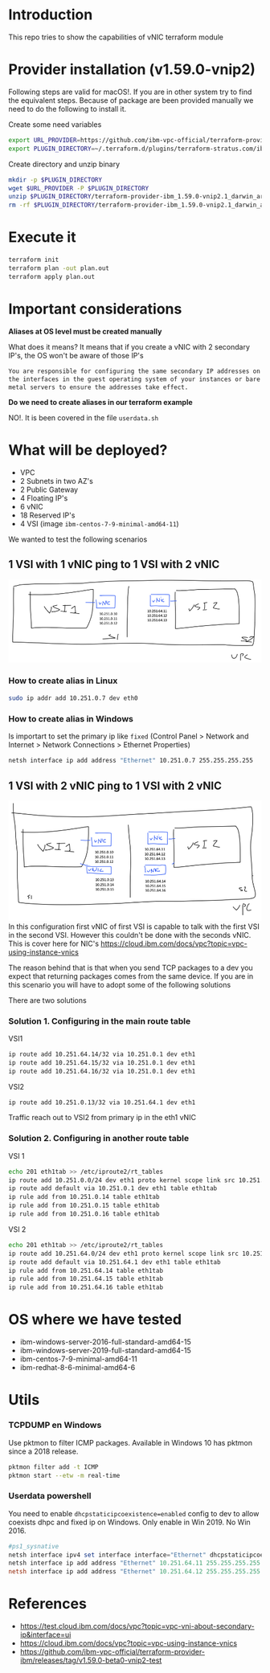 # Introduction
This repo tries to show the capabilities of vNIC terraform module

# Provider installation (v1.59.0-vnip2)
Following steps are valid for macOS!. If you are in other system try to find the equivalent steps.
Because of package are been provided manually we need to do the following to install it. 

Create some need variables
```bash
export URL_PROVIDER=https://github.com/ibm-vpc-official/terraform-provider-ibm/releases/download/v1.59.0-vnip2.1/terraform-provider-ibm_1.59.0-vnip2.1_darwin_arm64.zip
export PLUGIN_DIRECTORY=~/.terraform.d/plugins/terraform-stratus.com/ibm-cloud/ibm/1.59.0-vnip2.1/darwin_arm64
```
Create directory and unzip binary
```bash
mkdir -p $PLUGIN_DIRECTORY
wget $URL_PROVIDER -P $PLUGIN_DIRECTORY
unzip $PLUGIN_DIRECTORY/terraform-provider-ibm_1.59.0-vnip2.1_darwin_arm64.zip -d $PLUGIN_DIRECTORY
rm -rf $PLUGIN_DIRECTORY/terraform-provider-ibm_1.59.0-vnip2.1_darwin_arm64.zip.1
```
# Execute it
```bash
terraform init
terraform plan -out plan.out
terraform apply plan.out
```

# Important considerations

**Aliases at OS level must be created manually**

What does it means? It means that if you create a vNIC with 2 secondary IP's, the OS won't be aware of those IP's 
```
You are responsible for configuring the same secondary IP addresses on the interfaces in the guest operating system of your instances or bare metal servers to ensure the addresses take effect.
```

**Do we need to create aliases in our terraform example**

NO!. It is been covered in the file ```userdata.sh```

# What will be deployed?
* VPC
* 2 Subnets in two AZ's
* 2 Public Gateway
* 4 Floating IP's
* 6 vNIC
* 18 Reserved IP's
* 4 VSI (image ```ibm-centos-7-9-minimal-amd64-11```)

We wanted to test the following scenarios

## 1 VSI with 1 vNIC ping to 1 VSI with 2 vNIC
![alt text](./images/image1.png)
### How to create alias in Linux
```bash
sudo ip addr add 10.251.0.7 dev eth0
```
### How to create alias in Windows
Is importart to set the primary ip like ```fixed``` (Control Panel > Network and Internet > Network Connections > Ethernet Properties)
```bash
netsh interface ip add address "Ethernet" 10.251.0.7 255.255.255.255
```

## 1 VSI with 2 vNIC ping to 1 VSI with 2 vNIC
![alt text](./images/image2.png)
In this configuration first vNIC of first VSI is capable to talk with the first VSI in the second VSI. However this couldn't be done with the seconds vNIC. This is cover here for NIC's
https://cloud.ibm.com/docs/vpc?topic=vpc-using-instance-vnics

The reason behind that is that when you send TCP packages to a dev you expect that returning packages comes from the same device. If you are in this scenario you will have to adopt some of the following solutions

There are two solutions

### Solution 1. Configuring in the main route table
VSI1
```bash
ip route add 10.251.64.14/32 via 10.251.0.1 dev eth1
ip route add 10.251.64.15/32 via 10.251.0.1 dev eth1
ip route add 10.251.64.16/32 via 10.251.0.1 dev eth1
```
VSI2
```bash
ip route add 10.251.0.13/32 via 10.251.64.1 dev eth1
```
Traffic reach out to VSI2 from primary ip in the eth1 vNIC

### Solution 2. Configuring in another route table
VSI 1
```bash
echo 201 eth1tab >> /etc/iproute2/rt_tables
ip route add 10.251.0.0/24 dev eth1 proto kernel scope link src 10.251.0.10 table eth1tab
ip route add default via 10.251.0.1 dev eth1 table eth1tab
ip rule add from 10.251.0.14 table eth1tab
ip rule add from 10.251.0.15 table eth1tab
ip rule add from 10.251.0.16 table eth1tab
```
VSI 2
```bash
echo 201 eth1tab >> /etc/iproute2/rt_tables
ip route add 10.251.64.0/24 dev eth1 proto kernel scope link src 10.251.64.14 table eth1tab
ip route add default via 10.251.64.1 dev eth1 table eth1tab
ip rule add from 10.251.64.14 table eth1tab
ip rule add from 10.251.64.15 table eth1tab
ip rule add from 10.251.64.16 table eth1tab
```

# OS where we have tested
* ibm-windows-server-2016-full-standard-amd64-15
* ibm-windows-server-2019-full-standard-amd64-15
* ibm-centos-7-9-minimal-amd64-11
* ibm-redhat-8-6-minimal-amd64-6

# Utils
### TCPDUMP en Windows
Use pktmon to filter ICMP packages. Available in Windows 10 has pktmon since a 2018 release.
```bash
pktmon filter add -t ICMP
pktmon start --etw -m real-time
```
### Userdata powershell
You need to enable ```dhcpstaticipcoexistence=enabled``` config to dev to allow coexists dhpc and fixed ip on Windows. Only enable in Win 2019. No Win 2016.
```powershell
#ps1_sysnative
netsh interface ipv4 set interface interface="Ethernet" dhcpstaticipcoexistence=enabled
netsh interface ip add address "Ethernet" 10.251.64.11 255.255.255.255
netsh interface ip add address "Ethernet" 10.251.64.12 255.255.255.255
```

# References
* https://test.cloud.ibm.com/docs/vpc?topic=vpc-vni-about-secondary-ip&interface=ui
* https://cloud.ibm.com/docs/vpc?topic=vpc-using-instance-vnics
* https://github.com/ibm-vpc-official/terraform-provider-ibm/releases/tag/v1.59.0-beta0-vnip2-test
